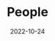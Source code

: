 ---
title: People
date: 2022-10-24

type: landing

sections:
  - block: people
    content:
      title: 团队成员
      # Choose which groups/teams of users to display.
      #   Edit `user_groups` in each user's profile to add them to one or more of these groups.
      user_groups:
          - 指导老师
          - 在读生
          - 毕业生
          - 访问
      sort_by: Params.last_name
      sort_ascending: true
    design:
      show_interests: ture
      show_role: true
      show_social: true
---
